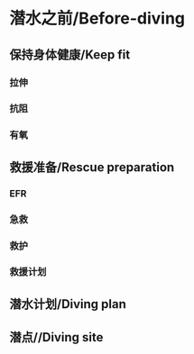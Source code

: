 # 潜水之前/Before-diving
## 保持身体健康/Keep fit
### 拉伸
### 抗阻
### 有氧
## 救援准备/Rescue preparation
### EFR
### 急救
### 救护
### 救援计划
## 潜水计划/Diving plan
## 潜点//Diving site

